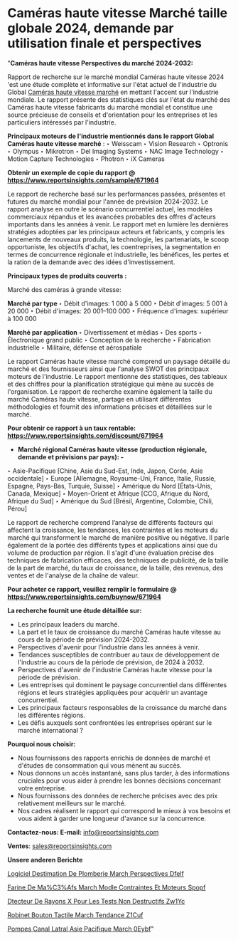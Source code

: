 # Caméras haute vitesse Marché taille globale 2024, demande par utilisation finale et perspectives

"<strong>Caméras haute vitesse Perspectives du marché 2024-2032:</strong>

Rapport de recherche sur le marché mondial Caméras haute vitesse 2024 'est une étude complète et informative sur l'état actuel de l'industrie du Global <a href=https://www.reportsinsights.com/sample/671964>Caméras haute vitesse marché</a> en mettant l'accent sur l'industrie mondiale. Le rapport présente des statistiques clés sur l'état du marché des Caméras haute vitesse fabricants du marché mondial et constitue une source précieuse de conseils et d'orientation pour les entreprises et les particuliers intéressés par l'industrie.

<strong>Principaux moteurs de l'industrie mentionnés dans le rapport Global Caméras haute vitesse marché</strong> :
‣ Weisscam
‣ Vision Research
‣ Optronis
‣ Olympus
‣ Mikrotron
‣ Del Imaging Systems
‣ NAC Image Technology
‣ Motion Capture Technologies
‣ Photron
‣ iX Cameras

<strong>Obtenir un exemple de copie du rapport @ <a href=https://www.reportsinsights.com/sample/671964>https://www.reportsinsights.com/sample/671964</a></strong>

Le rapport de recherche basé sur les performances passées, présentes et futures du marché mondial pour l'année de prévision 2024-2032. Le rapport analyse en outre le scénario concurrentiel actuel, les modèles commerciaux répandus et les avancées probables des offres d'acteurs importants dans les années à venir. Le rapport met en lumière les dernières stratégies adoptées par les principaux acteurs et fabricants, y compris les lancements de nouveaux produits, la technologie, les partenariats, le scoop opportuniste, les objectifs d'achat, les coentreprises, la segmentation en termes de concurrence régionale et industrielle, les bénéfices, les pertes et la ration de la demande avec des idées d'investissement.

<strong>Principaux types de produits couverts :</strong>

Marché des caméras à grande vitesse:

<strong>Marché par type </strong>
‣ Débit d'images: 1 000 à 5 000
‣ Débit d'images: 5 001 à 20 000
‣ Débit d'images: 20 001–100 000
‣ Fréquence d'images: supérieur à 100 000

<strong>Marché par application </strong>
‣ Divertissement et médias
‣ Des sports
‣ Électronique grand public
‣ Conception de la recherche
‣ Fabrication industrielle
‣ Militaire, défense et aérospatiale

Le rapport Caméras haute vitesse marché comprend un paysage détaillé du marché et des fournisseurs ainsi que l'analyse SWOT des principaux moteurs de l'industrie. Le rapport mentionne des statistiques, des tableaux et des chiffres pour la planification stratégique qui mène au succès de l'organisation. Le rapport de recherche examine également la taille du marché Caméras haute vitesse, partage en utilisant différentes méthodologies et fournit des informations précises et détaillées sur le marché.

<strong>Pour obtenir ce rapport à un taux rentable: <a href=https://www.reportsinsights.com/discount/671964>https://www.reportsinsights.com/discount/671964</a></strong>
<ul>
  <li><strong>Marché régional Caméras haute vitesse (production régionale, demande et prévisions par pays): -</strong></li>
</ul>
‣ Asie-Pacifique [Chine, Asie du Sud-Est, Inde, Japon, Corée, Asie occidentale]
‣ Europe [Allemagne, Royaume-Uni, France, Italie, Russie, Espagne, Pays-Bas, Turquie, Suisse]
‣ Amérique du Nord [États-Unis, Canada, Mexique]
‣ Moyen-Orient et Afrique [CCG, Afrique du Nord, Afrique du Sud]
‣ Amérique du Sud [Brésil, Argentine, Colombie, Chili, Pérou]

Le rapport de recherche comprend l’analyse de différents facteurs qui affectent la croissance, les tendances, les contraintes et les moteurs du marché qui transforment le marché de manière positive ou négative. Il parle également de la portée des différents types et applications ainsi que du volume de production par région. Il s'agit d'une évaluation précise des techniques de fabrication efficaces, des techniques de publicité, de la taille de la part de marché, du taux de croissance, de la taille, des revenus, des ventes et de l'analyse de la chaîne de valeur.

<strong>Pour acheter ce rapport, veuillez remplir le formulaire @   <a href=https://www.reportsinsights.com/buynow/671964>https://www.reportsinsights.com/buynow/671964</a></strong>

<strong>La recherche fournit une étude détaillée sur:</strong>
<ul>
  <li>Les principaux leaders du marché.</li>
  <li>La part et le taux de croissance du marché Caméras haute vitesse au cours de la période de prévision 2024-2032.</li>
  <li>Perspectives d'avenir pour l'industrie dans les années à venir.</li>
  <li>Tendances susceptibles de contribuer au taux de développement de l'industrie au cours de la période de prévision, de 2024 à 2032.</li>
  <li>Perspectives d'avenir de l'industrie Caméras haute vitesse pour la période de prévision.</li>
  <li>Les entreprises qui dominent le paysage concurrentiel dans différentes régions et leurs stratégies appliquées pour acquérir un avantage concurrentiel.</li>
  <li>Les principaux facteurs responsables de la croissance du marché dans les différentes régions.</li>
  <li>Les défis auxquels sont confrontées les entreprises opérant sur le marché international ?</li>
</ul>
<strong>Pourquoi nous choisir:</strong>
<ul>
  <li>Nous fournissons des rapports enrichis de données de marché et d'études de consommation qui vous mènent au succès.</li>
  <li>Nous donnons un accès instantané, sans plus tarder, à des informations cruciales pour vous aider à prendre les bonnes décisions concernant votre entreprise.</li>
  <li>Nous fournissons des données de recherche précises avec des prix relativement meilleurs sur le marché.</li>
  <li>Nos cadres réalisent le rapport qui correspond le mieux à vos besoins et vous aident à garder une longueur d'avance sur la concurrence.</li>
</ul>
<strong>Contactez-nous:
</strong><strong>E-mail:</strong> <a href=mailto:info@reportsinsights.com>info@reportsinsights.com</a>

<strong>Ventes</strong>: <a href=mailto:sales@reportsinsights.com>sales@reportsinsights.com</a>

<strong>Unsere anderen Berichte</strong>

<a href=https://www.linkedin.com/pulse/logiciel-destimation-de-plomberie-march%C3%A9-perspectives-dfelf/>Logiciel Destimation De Plomberie March Perspectives Dfelf</a>

<a href=https://www.linkedin.com/pulse/farine-de-ma%C3%AFs-march%C3%A9-mod%C3%A8le-contraintes-et-moteurs-spopf/>Farine De Ma%C3%Afs March Modle Contraintes Et Moteurs Spopf</a>

<a href=https://www.linkedin.com/pulse/d%C3%A9tecteur-de-rayons-x-pour-les-tests-non-destructifs-zw1yc/>Dtecteur De Rayons X Pour Les Tests Non Destructifs Zw1Yc</a>

<a href=https://www.linkedin.com/pulse/robinet-%C3%A0-bouton-tactile-march%C3%A9-tendance-z1cuf/>Robinet  Bouton Tactile March Tendance Z1Cuf</a>

<a href=https://www.linkedin.com/pulse/pompes-%C3%A0-canal-lat%C3%A9ral-asie-pacifique-march%C3%A9-0eybf/>Pompes  Canal Latral Asie Pacifique March 0Eybf</a>"
